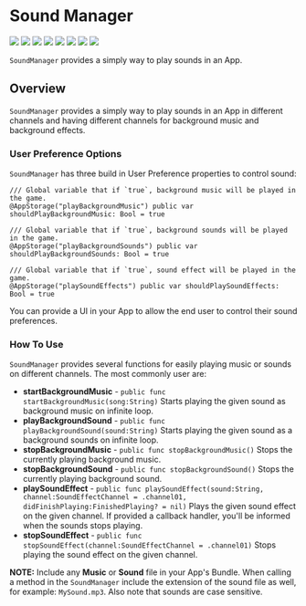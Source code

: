 # Sound Manager

![](https://img.shields.io/badge/license-MIT-green) ![](https://img.shields.io/badge/maintained%3F-Yes-green) ![](https://img.shields.io/badge/swift-5.4-green) ![](https://img.shields.io/badge/iOS-13.0-red) ![](https://img.shields.io/badge/macOS-10.15-red) ![](https://img.shields.io/badge/tvOS-13.0-red) ![](https://img.shields.io/badge/watchOS-6.0-red) ![](https://img.shields.io/badge/release-v1.0.8-blue)

`SoundManager` provides a simply way to play sounds in an App.

## Overview

`SoundManager` provides a simply way to play sounds in an App in different channels and having different channels for background music and background effects.

### User Preference Options

`SoundManager` has three build in User Preference properties to control sound:

```
/// Global variable that if `true`, background music will be played in the game.
@AppStorage("playBackgroundMusic") public var shouldPlayBackgroundMusic: Bool = true
    
/// Global variable that if `true`, background sounds will be played in the game.
@AppStorage("playBackgroundSounds") public var shouldPlayBackgroundSounds: Bool = true
    
/// Global variable that if `true`, sound effect will be played in the game.
@AppStorage("playSoundEffects") public var shouldPlaySoundEffects: Bool = true
```

You can provide a UI in your App to allow the end user to control their sound preferences.

### How To Use

`SoundManager` provides several functions for easily playing music or sounds on different channels. The most commonly user are:

* **startBackgroundMusic** - `public func startBackgroundMusic(song:String)` Starts playing the given sound as background music on infinite loop.
* **playBackgroundSound** - `public func playBackgroundSound(sound:String)` Starts playing the given sound as a background sounds on infinite loop.
* **stopBackgroundMusic** - `public func stopBackgroundMusic()` Stops the currently playing background music.
* **stopBackgroundSound** - `public func stopBackgroundSound()` Stops the currently playing background sound.
* **playSoundEffect** - `public func playSoundEffect(sound:String, channel:SoundEffectChannel = .channel01, didFinishPlaying:FinishedPlaying? = nil)` Plays the given sound effect on the given channel. If provided a callback handler, you'll be informed when the sounds stops playing.
* **stopSoundEffect** - `public func stopSoundEffect(channel:SoundEffectChannel = .channel01)` Stops playing the sound effect on the given channel.

**NOTE:** Include any **Music** or **Sound** file in your App's Bundle. When calling a method in the `SoundManager` include the extension of the sound file as well, for example: `MySound.mp3`. Also note that sounds are case sensitive.
